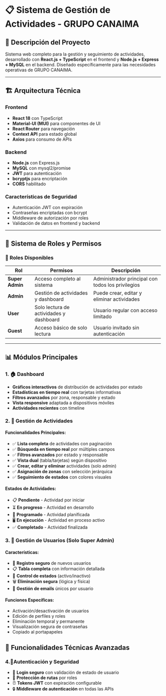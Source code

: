 # 📋 Sistema de Gestión de Actividades - GRUPO CANAIMA

## 🚀 Descripción del Proyecto

Sistema web completo para la gestión y seguimiento de actividades, desarrollado con **React.js + TypeScript** en el frontend y **Node.js + Express + MySQL** en el backend. Diseñado específicamente para las necesidades operativas de GRUPO CANAIMA.

---

## 🏗️ Arquitectura Técnica

### Frontend
- **React 18** con TypeScript
- **Material-UI (MUI)** para componentes de UI
- **React Router** para navegación
- **Context API** para estado global
- **Axios** para consumo de APIs

### Backend
- **Node.js** con Express.js
- **MySQL** con mysql2/promise
- **JWT** para autenticación
- **bcryptjs** para encriptación
- **CORS** habilitado

### Características de Seguridad
- Autenticación JWT con expiración
- Contraseñas encriptadas con bcrypt
- Middleware de autorización por roles
- Validación de datos en frontend y backend

---

## 👥 Sistema de Roles y Permisos

### 🔐 Roles Disponibles

| Rol | Permisos | Descripción |
|-----|----------|-------------|
| **Super Admin** | Acceso completo al sistema | Administrador principal con todos los privilegios |
| **Admin** | Gestión de actividades y dashboard | Puede crear, editar y eliminar actividades |
| **User** | Solo lectura de actividades y dashboard | Usuario regular con acceso limitado |
| **Guest** | Acceso básico de solo lectura | Usuario invitado sin autenticación |

---

## 📊 Módulos Principales

### 1. 🏠 Dashboard
- **Gráficos interactivos** de distribución de actividades por estado
- **Estadísticas en tiempo real** con tarjetas informativas
- **Filtros avanzados** por zona, responsable y estado
- **Vista responsive** adaptada a dispositivos móviles
- **Actividades recientes** con timeline

### 2. 📝 Gestión de Actividades
#### Funcionalidades Principales:
- ✅ **Lista completa** de actividades con paginación
- ✅ **Búsqueda en tiempo real** por múltiples campos
- ✅ **Filtros avanzados** por estado y responsable
- ✅ **Vista dual** (tabla/tarjetas) según dispositivo
- ✅ **Crear, editar y eliminar** actividades (solo admin)
- ✅ **Asignación de zonas** con selección jerárquica
- ✅ **Seguimiento de estados** con colores visuales

#### Estados de Actividades:
- 📋 **Pendiente** - Actividad por iniciar
- ⏳ **En progreso** - Actividad en desarrollo  
- 📅 **Programado** - Actividad planificada
- 🖥️ **En ejecución** - Actividad en proceso activo
- ✅ **Completado** - Actividad finalizada

### 3. 👥 Gestión de Usuarios (Solo Super Admin)
#### Características:
- 🔐 **Registro seguro** de nuevos usuarios
- 📋 **Tabla completa** con información detallada
- 🎯 **Control de estados** (activo/inactivo)
- 🗑️ **Eliminación segura** (lógica y física)
- 📧 **Gestión de emails** únicos por usuario

#### Funciones Específicas:
- Activación/desactivación de usuarios
- Edición de perfiles y roles
- Eliminación temporal y permanente
- Visualización segura de contraseñas
- Copiado al portapapeles

## 🔧 Funcionalidades Técnicas Avanzadas

### 4.🔐Autenticación y Seguridad
- 🔐 **Login seguro** con validación de estado de usuario
- 🚫 **Protección de rutas** por roles
- ⏰ **Tokens JWT** con expiración configurable
- 🔒 **Middleware de autenticación** en todas las APIs
